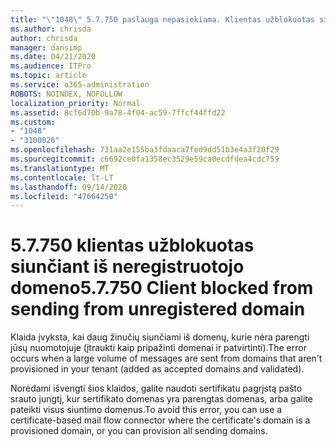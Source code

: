 ```yaml
---
title: "\"1048\" 5.7.750 paslauga nepasiekiama. Klientas užblokuotas siunčiant iš neregistruoti domenų"
ms.author: chrisda
author: chrisda
manager: dansimp
ms.date: 04/21/2020
ms.audience: ITPro
ms.topic: article
ms.service: o365-administration
ROBOTS: NOINDEX, NOFOLLOW
localization_priority: Normal
ms.assetid: 8cf6d70b-9a78-4f04-ac59-7ffcf44ffd22
ms.custom:
- "1048"
- "3100026"
ms.openlocfilehash: 731aa2e155ba3fdaaca7fed9dd51b3e4a3f20f29
ms.sourcegitcommit: c6692ce0fa1358ec3529e59ca0ecdfdea4cdc759
ms.translationtype: MT
ms.contentlocale: lt-LT
ms.lasthandoff: 09/14/2020
ms.locfileid: "47664250"
---
```

# <a name="57750-client-blocked-from-sending-from-unregistered-domain"></a><span data-ttu-id="79ec6-103">5.7.750 klientas užblokuotas siunčiant iš neregistruotojo domeno</span><span class="sxs-lookup"><span data-stu-id="79ec6-103">5.7.750 Client blocked from sending from unregistered domain</span></span>

<span data-ttu-id="79ec6-104">Klaida įvyksta, kai daug žinučių siunčiami iš domenų, kurie nėra parengti jūsų nuomotojuje (įtraukti kaip pripažinti domenai ir patvirtinti).</span><span class="sxs-lookup"><span data-stu-id="79ec6-104">The error occurs when a large volume of messages are sent from domains that aren't provisioned in your tenant (added as accepted domains and validated).</span></span>

<span data-ttu-id="79ec6-105">Norėdami išvengti šios klaidos, galite naudoti sertifikatu pagrįstą pašto srauto jungtį, kur sertifikato domenas yra parengtas domenas, arba galite pateikti visus siuntimo domenus.</span><span class="sxs-lookup"><span data-stu-id="79ec6-105">To avoid this error, you can use a certificate-based mail flow connector where the certificate's domain is a provisioned domain, or you can provision all sending domains.</span></span>
